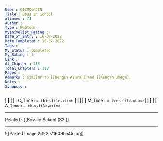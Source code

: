```yaml
---
User : GIZMOGAJIN
Title : Boss in School
aliases : []
Author : 
Type : Webtoon
Myanimelist_Rating : 
Date_of_Entry : 16-07-2022 
Date_Completed : 16-07-2022
Tags : 
My_Status : Completed
My_Rating : 7
Link : 
At_Chapter : 118
Total_Chapters : 118
Pages : 
Remarks : similar to [[Kengan Asura]] and [[Kengan Omega]]
Notes : 
Synopsis : 
---
```


**|  |  |  |  |** C_Time : `= this.file.ctime` **|  |  |  |  |** M_Time : `= this.file.mtime` **|  |  |  |  |** A_Time : `= this.file.atime` 

---
Related : [[Boss in School (S3)]]

---
![[Pasted image 20220716090545.jpg]]